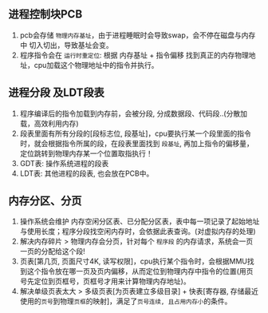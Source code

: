 ## 进程控制块PCB
1. pcb会存储 `物理内存基址`，由于进程睡眠时会导致swap，会不停在磁盘与内存中 切入切出，导致基址会变。
2. 程序指令会在 `运行时重定位`: 根据 内存基址 + 指令偏移 找到真正的内存物理地址，cpu加载这个物理地址中的指令并执行。
   
## 进程分段 及LDT段表
1. 程序编译后的指令加载到内存前，会被分段, 分成数据段、代码段..(分散加载，高效利用内存) 
2. 段表里面有所有分段的[段标志位, 段基址]，cpu要执行某一个段里面的指令时，就会根据指令所属的段，在段表里面找到 `段基址`, 再加上指令的偏移量，定位跳转到物理内存某一个位置取指执行！
3. GDT表: 操作系统进程的段表
4. LDT表: 其他进程的段表, 也会放在PCB中。

## 内存分区、分页
1. 操作系统会维护 内存空闲分区表、已分配分区表，表中每一项记录了起始地址与使用长度；程序分段找空闲内存时，会依据此表查询。(对虚拟内存的处理)
2. 解决内存碎片 > 物理内存会分页，针对每个 `程序段` 的内存请求，系统会一页一页的分配给这个段!
3. 页表[第几页, 页面尺寸4K, 读写权限]，cpu执行某个指令时，会根据MMU找到这个指令放在哪一页及页内偏移，从而定位到物理内存中指令的位置(用页号先定位到页框号，页框号才用来计算物理内存地址)。
4. 解决单级页表太大 > 多级页表[为页表建立多级目录] + 快表[寄存器, 存储最近使用的`页号`到物理`页框`的映射]，满足了`页号连续, 且占用内存小`的条件。